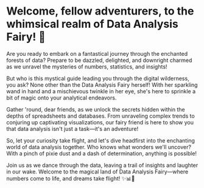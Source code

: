 # Welcome, fellow adventurers, to the whimsical realm of Data Analysis Fairy! 🧚

Are you ready to embark on a fantastical journey through the enchanted forests of data? Prepare to be dazzled, delighted, and downright charmed as we unravel the mysteries of numbers, statistics, and insights!

But who is this mystical guide leading you through the digital wilderness, you ask? None other than the Data Analysis Fairy herself! With her sparkling wand in hand and a mischievous twinkle in her eye, she's here to sprinkle a bit of magic onto your analytical endeavors.

Gather 'round, dear friends, as we unlock the secrets hidden within the depths of spreadsheets and databases. From unraveling complex trends to conjuring up captivating visualizations, our fairy friend is here to show you that data analysis isn't just a task—it's an adventure!

So, let your curiosity take flight, and let's dive headfirst into the enchanting world of data analysis together. Who knows what wonders we'll uncover? With a pinch of pixie dust and a dash of determination, anything is possible!

Join us as we dance through the data, leaving a trail of insights and laughter in our wake. Welcome to the magical land of Data Analysis Fairy—where numbers come to life, and dreams take flight! ✨📊🧚


<!--
**AnneThropy/AnneThropy** is a ✨ _special_ ✨ repository because its `README.md` (this file) appears on your GitHub profile.

Here are some ideas to get you started:

- 🔭 I’m currently working on ...
- 🌱 I’m currently learning ...
- 👯 I’m looking to collaborate on ...
- 🤔 I’m looking for help with ...
- 💬 Ask me about ...
- 📫 How to reach me: ...
- 😄 Pronouns: ...
- ⚡ Fun fact: ...
-->
